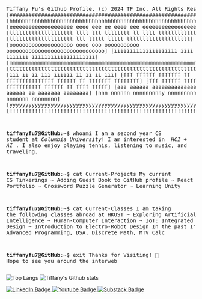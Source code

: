 <html>
  <pre>
    <body>
      
Tiffany Fu's Github Profile.
(c) 2024 TF Inc. All Rights Reserved. 
[#####################################################################################]
[hhhhhhhhhhhhhhhhhhhhhhhhhhhhhhhhhhhhhhhhhhhhhhhhhhhhhhhhhhhhhhhhhhhhhhhhhhhhhhhhhhhhh]
[eeeeeeeeeeeeeeeeeeee    eeee    eee         ee    eeee    eee    eeeeeeeeeeeeeeeeeeee]
[llllllllllllllllllll    llll    lll    llllllll    ll    llll    llllllllllllllllllll]
[llllllllllllllllllll            lll        lllll        lllll    llllllllllllllllllll]
[oooooooooooooooooooo    oooo    ooo    ooooooooooo    ooooooooooooooooooooooooooooooo]
[iiiiiiiiiiiiiiiiiiii    iiii    iii         iiiiii    iiiiiii    iiiiiiiiiiiiiiiiiiii]
[mmmmmmmmmmmmmmmmmmmmmmmmmmmmmmmmmmmmmmmmmmmmmmmmmmmmmmmmmmmmmmmmmmmmmmmmmmmmmmmmmmmmm]
[ttttttttttttttttttttttttttttttttttttttttttttttttttttttttttttttttttttttttttttttttttttt]
[iii    ii            ii  iii        iiiiii            ii    ii         ii         iii]
[fff    ffffff    fffffff ff    fffffffffffffff    ffffff    ff    fffffff    ffffffff]
[fff    ffffff    fffffffffff       fffffffffff    ffffff    ff       ffff       fffff]
[aaa    aaaaaa    aaaaaaaaaaaaaa     aaaaaaaaaa    aaaaaa    aa    aaaaaaa    aaaaaaaa]
[nnn    nnnnnn    nnnnnnnnny        nnnnnnnnnnn    nnnnnn    nn    nnnnnnn    nnnnnnnn]
[yyyyyyyyyyyyyyyyyyyyyyyyyyyyyyyyyyyyyyyyyyyyyyyyyyyyyyyyyyyyyyyyyyyyyyyyyyyyyyyyyyyyy]
[!!!!!!!!!!!!!!!!!!!!!!!!!!!!!!!!!!!!!!!!!!!!!!!!!!!!!!!!!!!!!!!!!!!!!!!!!!!!!!!!!!!!!]

<strong>tiffanyfu7@GitHub</strong>:~$ whoami
I am a second year CS student at <em>Columbia University</em>!
I am interested in <em> HCI + AI </em>.
I also enjoy playing tennis, listening to music, and traveling. 

<strong>tiffanyfu7@GitHub</strong>:~$ cat Current-Projects
My current CS Tinkerings
~ Adding Guest Book to GitHub profile
~ React Personal Portfolio
~ Crossword Puzzle Generator
~ Learning Unity

<strong>tiffanyfu7@GitHub</strong>:~$ cat Current-Classes
I am taking the following classes abroad at HKUST
~ Exploring Artificial Intelligence
~ Human-Computer Interaction
~ IoT: Integrated Systems Design
~ Introduction to Electro-Robot Design
In the past I've taken: Advanced Programming, DSA, Discrete Math, MTV Calc

<strong>tiffanyfu7@GitHub</strong>:~$ exit
Thanks for Visiting! 👋
Hope to see you around the interweb
     </body>
  </pre>
</html>

![Top Langs](https://github-readme-stats.vercel.app/api/top-langs/?username=tiffanyfu7&theme=dark)
![Tiffany's Github stats](https://github-readme-stats.vercel.app/api?username=tiffanyfu7&show_icons=true&theme=dark&rank_icon=github)

<html>
<div id="badges">
  <a href="www.linkedin.com/in/tiffanyfu7">
    <img src="https://img.shields.io/badge/LinkedIn-blue?style=for-the-badge&logo=linkedin&logoColor=white" alt="LinkedIn Badge"/>
  </a>
  <a href="www.youtube.com/@tiffanyfu">
    <img src="https://img.shields.io/badge/YouTube-red?style=for-the-badge&logo=youtube&logoColor=white" alt="Youtube Badge"/>
  </a>
  <a href="www.substack.com/@tiffanyfu">
    <img src="https://img.shields.io/badge/Substack-orange?style=for-the-badge&logo=substack&logoColor=white" alt="Substack Badge"/>
  </a>
</div>
</html>

<!-- 
Here are some ideas to get you started:
- 🔭 I’m currently working on ...
- 🌱 I’m currently learning ...
- 👯 I’m looking to collaborate on ...
- 🤔 I’m looking for help with ...
- 💬 Ask me about ...
- 📫 How to reach me: ...
- 😄 Pronouns: ...
- ⚡ Fun fact: ...
-->
